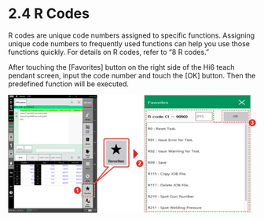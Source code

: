# 2.4 R Codes

R codes are unique code numbers assigned to specific functions. Assigning unique code numbers to frequently used functions can help you use those functions quickly. For details on R codes, refer to “8 R codes.”

After touching the \[Favorites\] button on the right side of the Hi6 teach pendant screen, input the code number and touch the \[OK\] button. Then the predefined function will be executed.

![](../.gitbook/assets/image%20%28313%29.png)





